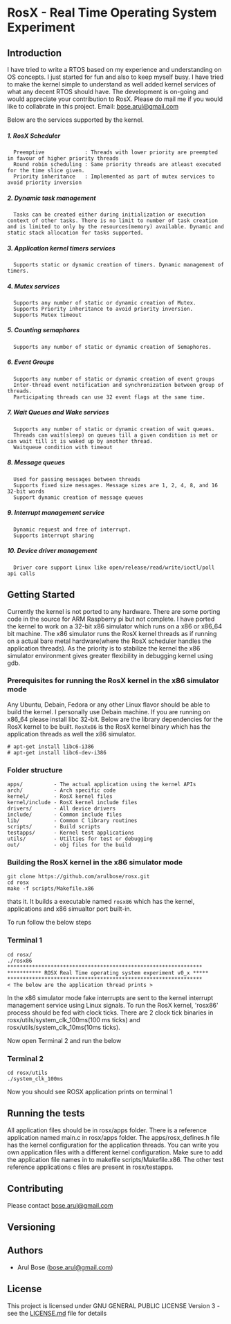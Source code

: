 # RosX - Real Time Operating System Experiment

## Introduction
  I have tried to write a RTOS based on my experience and understanding on OS concepts. I just started for fun and also to keep myself busy. I have tried to make the kernel simple to understand as well added kernel services of what any decent RTOS should have. The development is on-going and would appreciate your contribution to RosX. Please do mail me if you would like to collabrate in this project. Email: bose.arul@gmail.com

Below are the services supported by the kernel.

##### 1. RosX Scheduler
      Preemptive             : Threads with lower priority are preempted in favour of higher priority threads
      Round robin scheduling : Same priority threads are atleast executed for the time slice given.
      Priority inheritance   : Implemented as part of mutex services to avoid priority inversion
##### 2. Dynamic task management
      Tasks can be created either during initialization or execution context of other tasks. There is no limit to number of task creation and is limited to only by the resources(memory) available. Dynamic and static stack allocation for tasks supported.
##### 3. Application kernel timers services
      Supports static or dynamic creation of timers. Dynamic management of timers.
##### 4. Mutex services
      Supports any number of static or dynamic creation of Mutex.
      Supports Priority inheritance to avoid priority inversion.
      Supports Mutex timeout
##### 5. Counting semaphores
      Supports any number of static or dynamic creation of Semaphores.
##### 6. Event Groups
      Supports any number of static or dynamic creation of event groups
      Inter-thread event notification and synchronization between group of threads.
      Participating threads can use 32 event flags at the same time.
##### 7. Wait Queues and Wake services
      Supports any number of static or dynamic creation of wait queues.
      Threads can wait(sleep) on queues till a given condition is met or can wait till it is waked up by another thread.
      Waitqueue condition with timeout
##### 8. Message queues
      Used for passing messages between threads
      Supports fixed size messages. Message sizes are 1, 2, 4, 8, and 16 32-bit words
      Support dynamic creation of message queues
##### 9. Interrupt management service
      Dynamic request and free of interrupt. 
      Supports interrupt sharing
##### 10. Device driver management
      Driver core support Linux like open/release/read/write/ioctl/poll api calls
      
## Getting Started
Currently the kernel is not ported to any hardware. There are some porting code in the source for ARM Raspberry pi but not complete. I have ported the kernel to work on a 32-bit x86 simulator which runs on a x86 or x86_64 bit machine. The x86 simulator runs the RosX kernel threads as if running on a actual bare metal hardware(where the RosX scheduler handles the application threads). As the priority is to stabilize the kernel the x86 simulator environment gives greater flexibility in debugging kernel using gdb.

### Prerequisites for running the RosX kernel in the x86 simulator mode
Any Ubuntu, Debain, Fedora or any other Linux flavor should be able to build the kernel. I personally use Debain machine. If you are running on x86_64 please install libc 32-bit. Below are the library dependencies for the RosX kernel to be built. `RosXx86` is the RosX kernel binary which has the application threads as well the x86 simulator.
```
# apt-get install libc6-i386
# apt-get install libc6-dev-i386
```

### Folder structure
```
apps/          - The actual application using the kernel APIs
arch/          - Arch specific code
kernel/        - RosX kernel files
kernel/include - RosX kernel include files
drivers/       - All device drivers
include/       - Common include files
lib/           - Common C library routines
scripts/       - Build scripts
testapps/      - Kernel test applications
utils/         - Utilties for test or debugging
out/           - obj files for the build
```

### Building the RosX kernel in the x86 simulator mode
```
git clone https://github.com/arulbose/rosx.git
cd rosx
make -f scripts/Makefile.x86 
```
thats it. It builds a executable named `rosx86` which has the kernel, applications and x86 simualtor port built-in.

To run follow the below steps

### Terminal 1
```
cd rosx/
./rosx86
*************************************************************** 
*********** ROSX Real Time operating system experiment v0_x ***** 
***************************************************************
< The below are the application thread prints >
```
In the x86 simulator mode fake interrupts are sent to the kernel interrupt management service using Linux signals. To run the RosX kernel, 'rosx86' process should be fed with clock ticks. There are 2 clock tick binaries in rosx/utils/system_clk_100ms(100 ms ticks) and rosx/utils/system_clk_10ms(10ms ticks). 

Now open Terminal 2 and run the below

### Terminal 2
```
cd rosx/utils
./system_clk_100ms
```
Now you should see ROSX application prints on terminal 1

## Running the tests
All application files should be in rosx/apps folder. There is a reference application named main.c in rosx/apps folder. The apps/rosx_defines.h file has the kernel configuration for the application threads. You can write you own application files with a different kernel configuration. Make sure to add the application file names in to makefile scripts/Makefile.x86. The other test reference applications c files are present in rosx/testapps.


## Contributing
Please contact bose.arul@gmail.com

## Versioning


## Authors
* Arul Bose (bose.arul@gmail.com)


## License
This project is licensed under GNU GENERAL PUBLIC LICENSE Version 3 - see the [LICENSE.md](LICENSE.md) file for details

